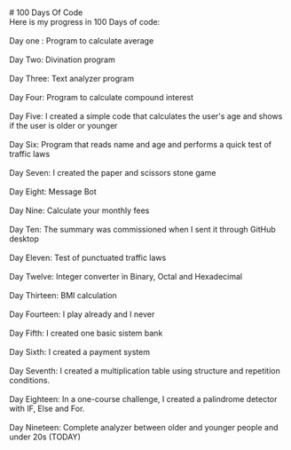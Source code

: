<br># 100 Days Of Code
<br>Here is my progress in 100 Days of code:</br>
<br>Day one : Program to calculate average</br>
<br>Day Two: Divination program</br>
<br>Day Three: Text analyzer program</br>
<br>Day Four: Program to calculate compound interest</br>
<br>Day Five: I created a simple code that calculates the user's age and shows if the user is older or younger</br>
<br>Day Six: Program that reads name and age and performs a quick test of traffic laws</br> 
<br>Day Seven: I created the paper and scissors stone game</br> 
<br>Day Eight: Message Bot</br> 
<br>Day Nine: Calculate your monthly fees</br> 
<br>Day Ten: The summary was commissioned when I sent it through GitHub desktop</br> 
<br>Day Eleven: Test of punctuated traffic laws</br> 
<br>Day Twelve: Integer converter in Binary, Octal and Hexadecimal </br>
<br> Day Thirteen: BMI calculation</br>
<br> Day Fourteen: I play already and I never </br>
<br> Day Fifth: I created one basic sistem bank</br>
<br> Day Sixth: I created a payment system</br>
<br> Day Seventh: I created a multiplication table using structure and repetition conditions.</br>
<br> Day Eighteen: In a one-course challenge, I created a palindrome detector with IF, Else and For.</br>
<br> Day Nineteen: Complete analyzer between older and younger people and under 20s (TODAY)</br>
